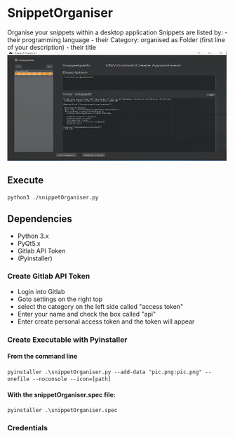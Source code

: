 # SnippetOrganiser
Organise your snippets within a desktop application
Snippets are listed by:
    - their programming language
    - their Category: organised as Folder (first line of your description)
    - their title
<img src="./static/usage.png" width="500" height="250">
## Execute
```
python3 ./snippetOrganiser.py
```

## Dependencies
* Python 3.x
* PyQt5.x
* Gitlab API Token
* (Pyinstaller)


### Create Gitlab API Token
* Login into Gitlab
* Goto settings on the right top
* select the category on the left side called "access token"
* Enter your name and check the box called "api"
* Enter create personal access token and the token will appear


### Create Executable with Pyinstaller
#### From the command line
```
pyinstaller .\snippetOrganiser.py --add-data "pic.png:pic.png" --onefile --noconsole --icon=[path]
```
#### With the snippetOrganiser.spec file:
```
pyinstaller .\snippetOrganiser.spec
```
### Credentials